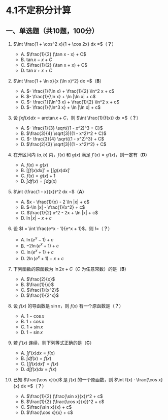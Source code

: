 # 4.1不定积分计算

## 一、单选题（共10题，100分）

01. $\int \frac{1 + \cos^2 x}{1 + \cos 2x} dx =$（**？**）
    - A. $\frac{1}{2} (\tan x - x) + C$
    - B. $\tan x - x + C$
    - C. $\frac{1}{2} (\tan x + x) + C$
    - D. $\tan x + x + C$

02. $\int \frac{1 + \ln x}{x (\ln x)^2} dx =$（**B**）
    - A. $- \frac{1}{\ln x} + \frac{1}{2} \ln^2 x + c$
    - B. $- \frac{1}{\ln x} + \ln |\ln x| + c$
    - C. $- \frac{1}{\ln^3 x} + \frac{1}{2} \ln^2 x + c$
    - D. $- \frac{1}{\ln^3 x} + \ln |\ln x| + c$

03. 设 $\int x f(x) dx = \arctan x + C$，则 $\int \frac{1}{f(x)} dx =$（**？**）
    - A. $- \frac{1}{3} \sqrt{(1 - x^2)^3 + C}$
    - B. $\frac{3}{4} \sqrt[3]{(1 - x^2)^2 + C}$
    - C. $- \frac{3}{4} \sqrt{(1 - x^2)^3} + C$
    - D. $\frac{2}{3} \sqrt[3]{(1 - x^2)^2} + C$

04. 在开区间内 $(a, b)$ 内，$f(x)$ 和 $g(x)$ 满足 $f'(x) = g'(x)$，则一定有（**D**）
    - A. $f(x) = g(x)$
    - B. $[\int f(x) dx]' = [\int g(x) dx]'$
    - C. $f(x) = g(x) + 1$
    - D. $\int d f(x) = \int d g(x)$

05. $\int (\frac{1 - x}{x})^2 dx =$（**A**）
    - A. $x - \frac{1}{x} - 2 \ln |x| + c$
    - B. $-\ln |x| - \frac{1}{x^2} + c$
    - C. $\frac{1}{2} x^2 - 2x + \ln |x| + c$
    - D. $\ln |x| - x + c$

06. 设 $I = \int \frac{e^x - 1}{e^x + 1}$，则 $I =$（**？**）
    - A. $\ln (e^x - 1) + c$
    - B. $-2 \ln (e^x + 1) + c$
    - C. $\ln (e^x + 1) + c$
    - D. $2 \ln (e^x + 1) - x + c$

07. 下列函数的原函数为 $\ln 2x + C$（$C$ 为任意常数）的是（**B**）
    - A. $\frac{2}{x}$
    - B. $\frac{1}{x}$
    - C. $\frac{1}{x^2}$
    - D. $\frac{1}{2^x}$

08. 设 $f(x)$ 的导函数是 $\sin x$，则 $f(x)$ 有一个原函数是（**？**）
    - A. $1 - \cos x$
    - B. $1 + \cos x$
    - C. $1 + \sin x$
    - D. $1 - \sin x$

09. 若 $f'(x)$ 连续，则下列等式正确的是（**C**）
    - A. $\int f'(x) dx = f(x)$
    - B. $\int d f(x) = f(x)$
    - C. $[\int f(x) dx]' = f(x)$
    - D. $d \int f(x) dx = f(x)$

10. 已知 $\frac{\cos x}{x}$ 是 $f(x)$ 的一个原函数，则 $\int f(x) · \frac{\cos x}{x} dx =$（**？**）
    - A. $\frac{1}{2} (\frac{\sin x}{x})^2 + c$
    - B. $\frac{1}{2} (\frac{\cos x}{x})^2 + c$
    - C. $\frac{\sin x}{x} + c$
    - D. $\frac{\cos x}{x} + c$
